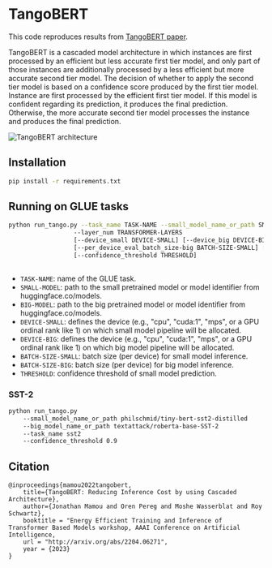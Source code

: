 # TangoBERT

This code reproduces results from [TangoBERT paper](http://arxiv.org/abs/2204.06271).

TangoBERT is a cascaded model architecture in
which instances are first processed by an efficient but less accurate first tier model, and
only part of those instances are additionally
processed by a less efficient but more accurate
second tier model. The decision of whether to
apply the second tier model is based on a confidence score produced by the first tier model. 
Instance are first
processed by the efficient first tier model. If this model
is confident regarding its prediction, it produces the final prediction. Otherwise, the more accurate second
tier model processes the instance and produces the final prediction.

![TangoBERT architecture](system.png "TangoBERT architecture")
## Installation

```bash
pip install -r requirements.txt
```

## Running on GLUE tasks

```bash
python run_tango.py --task_name TASK-NAME --small_model_name_or_path SMALL-MODEL --big_model_name_or_path BIG-MODEL 
                  --layer_num TRANSFORMER-LAYERS 
                  [--device_small DEVICE-SMALL] [--device_big DEVICE-BIG]
                  [--per_device_eval_batch_size-big BATCH-SIZE-SMALL] [--per_device_eval_batch_size-big BATCH-SIZE-BIG] 
                  [--confidence_threshold THRESHOLD]
                  
```

* `TASK-NAME`: name of the GLUE task.
* `SMALL-MODEL`: path to the small pretrained model or model identifier from huggingface.co/models.
* `BIG-MODEL`: path to the big pretrained model or model identifier from huggingface.co/models.
* `DEVICE-SMALL`: defines the device (e.g., "cpu", "cuda:1", "mps", or a GPU ordinal rank like 1) on which small model pipeline will be allocated.
* `DEVICE-BIG`: defines the device (e.g., "cpu", "cuda:1", "mps", or a GPU ordinal rank like 1) on which big model pipeline will be allocated.
* `BATCH-SIZE-SMALL`: batch size (per device) for small model inference.
* `BATCH-SIZE-BIG`: batch size (per device) for big model inference.
* `THRESHOLD`: confidence threshold of small model prediction.



### SST-2
```bash
python run_tango.py 
    --small_model_name_or_path philschmid/tiny-bert-sst2-distilled 
    --big_model_name_or_path textattack/roberta-base-SST-2 
    --task_name sst2
    --confidence_threshold 0.9
```

## Citation

```
@inproceedings{mamou2022tangobert,
    title={TangoBERT: Reducing Inference Cost by using Cascaded Architecture},
    author={Jonathan Mamou and Oren Pereg and Moshe Wasserblat and Roy Schwartz},
    booktitle = "Energy Efficient Training and Inference of Transformer Based Models workshop, AAAI Conference on Artificial Intelligence,
    url = "http://arxiv.org/abs/2204.06271",
    year = {2023}
}
```